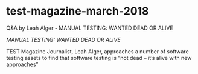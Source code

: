 # test-magazine-march-2018
Q&amp;A by Leah Alger - MANUAL TESTING: WANTED DEAD OR ALIVE

*MANUAL TESTING: WANTED DEAD OR ALIVE*

TEST Magazine Journalist, Leah Alger, approaches a number of software testing assets to find that software testing is “not dead – it’s alive with new approaches”

